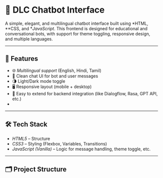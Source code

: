 # 🤖 DLC Chatbot Interface

A simple, elegant, and multilingual chatbot interface built using *HTML, **CSS, and **JavaScript*. This frontend is designed for educational and conversational bots, with support for theme toggling, responsive design, and multiple languages.

---

## 🧠 Features

- 🌐 *Multilingual support* (English, Hindi, Tamil)
- 💬 Clean chat UI for bot and user messages
- 🌗 Light/Dark mode toggle
- 🖥 Responsive layout (mobile + desktop)
- 🧩 Easy to extend for backend integration (like Dialogflow, Rasa, GPT API, etc.)
- 
---

## 🛠 Tech Stack

- *HTML5* – Structure  
- *CSS3* – Styling (Flexbox, Variables, Transitions)  
- *JavaScript (Vanilla)* – Logic for message handling, theme toggle, etc.

---

## 🗂 Project Structure

